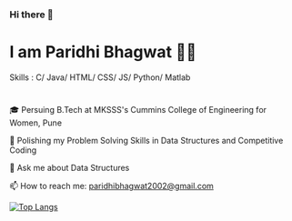 ### Hi there 👋

# I am Paridhi Bhagwat :woman_technologist:

Skills : C/ Java/ HTML/ CSS/ JS/ Python/ Matlab

#
🎓 Persuing B.Tech at MKSSS's Cummins College of Engineering for Women, Pune

🌱 Polishing my Problem Solving Skills in Data Structures and Competitive Coding

💬 Ask me about Data Structures

📫 How to reach me: paridhibhagwat2002@gmail.com

[![Top Langs](https://github-readme-stats.vercel.app/api/top-langs/?username=P-Paridhi)]([https://github.com/P-Paridhi/github-readme-stats](https://github.com/P-Paridhi))


